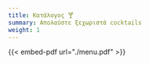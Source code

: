 ```yaml
---
title: Κατάλογος 🍸
summary: Απολαύστε ξεχωριστά cocktails
weight: 1
---
```


{{< embed-pdf url="./menu.pdf" >}}

